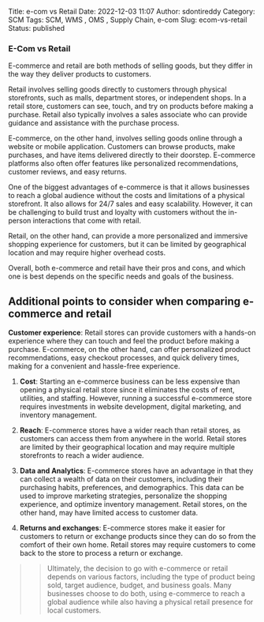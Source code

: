 Title: e-com vs Retail
Date: 2022-12-03 11:07
Author: sdontireddy
Category: SCM
Tags: SCM, WMS , OMS , Supply Chain, e-com 
Slug: ecom-vs-retail
Status: published


### E-Com vs Retail

E-commerce and retail are both methods of selling goods, but they differ in the way they deliver products to customers.

Retail involves selling goods directly to customers through physical storefronts, such as malls, department stores, or independent shops. In a retail store, customers can see, touch, and try on products before making a purchase. Retail also typically involves a sales associate who can provide guidance and assistance with the purchase process.

E-commerce, on the other hand, involves selling goods online through a website or mobile application. Customers can browse products, make purchases, and have items delivered directly to their doorstep. E-commerce platforms also often offer features like personalized recommendations, customer reviews, and easy returns.

One of the biggest advantages of e-commerce is that it allows businesses to reach a global audience without the costs and limitations of a physical storefront. It also allows for 24/7 sales and easy scalability. However, it can be challenging to build trust and loyalty with customers without the in-person interactions that come with retail.

Retail, on the other hand, can provide a more personalized and immersive shopping experience for customers, but it can be limited by geographical location and may require higher overhead costs.

Overall, both e-commerce and retail have their pros and cons, and which one is best depends on the specific needs and goals of the business.

## Additional points to consider when comparing e-commerce and retail

<b>Customer experience</b>: Retail stores can provide customers with a hands-on experience where they can touch and feel the product before making a purchase. E-commerce, on the other hand, can offer personalized product recommendations, easy checkout processes, and quick delivery times, making for a convenient and hassle-free experience.

1. <b>Cost</b>: Starting an e-commerce business can be less expensive than opening a physical retail store since it eliminates the costs of rent, utilities, and staffing. However, running a successful e-commerce store requires investments in website development, digital marketing, and inventory management.

2. <b>Reach</b>: E-commerce stores have a wider reach than retail stores, as customers can access them from anywhere in the world. Retail stores are limited by their geographical location and may require multiple storefronts to reach a wider audience.

3. <b>Data and Analytics</b>: E-commerce stores have an advantage in that they can collect a wealth of data on their customers, including their purchasing habits, preferences, and demographics. This data can be used to improve marketing strategies, personalize the shopping experience, and optimize inventory management. Retail stores, on the other hand, may have limited access to customer data.

4. <b>Returns and exchanges</b>: E-commerce stores make it easier for customers to return or exchange products since they can do so from the comfort of their own home. Retail stores may require customers to come back to the store to process a return or exchange.

>> Ultimately, the decision to go with e-commerce or retail depends on various factors, including the type of product being sold, target audience, budget, and business goals. Many businesses choose to do both, using e-commerce to reach a global audience while also having a physical retail presence for local customers.
